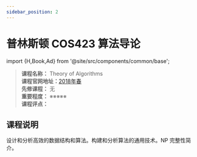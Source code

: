 ```yaml
---
sidebar_position: 2
---
```


# 普林斯顿 COS423 算法导论

import {H,Book,Ad} from '@site/src/components/common/base';

>**课程名称：** Theory of Algorithms  
**课程官网地址：**[2018年春](https://www.cs.princeton.edu/courses/archive/spring18/cos423/)   
**先修课程：** 无  
**重要程度：** ※※※※※  
**课程评点：** 

## 课程说明
设计和分析高效的数据结构和算法。构建和分析算法的通用技术。NP 完整性简介。



<Comment></Comment>
